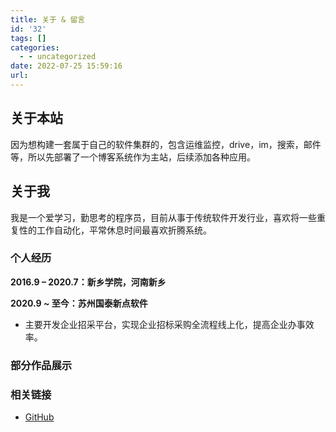 ```yaml
---
title: 关于 & 留言
id: '32'
tags: []
categories:
  - - uncategorized
date: 2022-07-25 15:59:16
url:
---
```


## 关于本站

因为想构建一套属于自己的软件集群的，包含运维监控，drive，im，搜索，邮件等，所以先部署了一个博客系统作为主站，后续添加各种应用。

## 关于我

我是一个爱学习，勤思考的程序员，目前从事于传统软件开发行业，喜欢将一些重复性的工作自动化，平常休息时间最喜欢折腾系统。

### 个人经历

**2016.9 – 2020.7：新乡学院，河南新乡**

**2020.9 ~ 至今：苏州国泰新点软件**

- 主要开发企业招采平台，实现企业招标采购全流程线上化，提高企业办事效率。

### 部分作品展示

### 相关链接

- [GitHub](https://github.com/gxhao2020)

